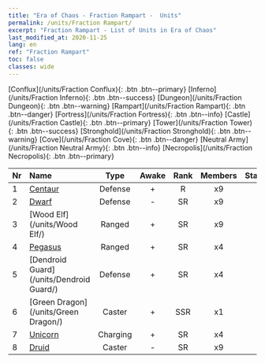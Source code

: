 ```yaml
---
title: "Era of Chaos - Fraction Rampart -  Units"
permalink: /units/Fraction Rampart/
excerpt: "Fraction Rampart - List of Units in Era of Chaos"
last_modified_at: 2020-11-25
lang: en
ref: "Fraction Rampart"
toc: false
classes: wide
---
```

 [Conflux](/units/Fraction Conflux){: .btn .btn--primary} [Inferno](/units/Fraction Inferno){: .btn .btn--success} [Dungeon](/units/Fraction Dungeon){: .btn .btn--warning} [Rampart](/units/Fraction Rampart){: .btn .btn--danger} [Fortress](/units/Fraction Fortress){: .btn .btn--info} [Castle](/units/Fraction Castle){: .btn .btn--primary} [Tower](/units/Fraction Tower){: .btn .btn--success} [Stronghold](/units/Fraction Stronghold){: .btn .btn--warning} [Cove](/units/Fraction Cove){: .btn .btn--danger} [Neutral Army](/units/Fraction Neutral Army){: .btn .btn--info} [Necropolis](/units/Fraction Necropolis){: .btn .btn--primary} 

  | Nr |         Name        |   Type   | Awake |    Rank   |   Members     |  Stars  |  Attack  |     HP    |    Art     |
  |:---|:--------------------|:--------:|:-----:|:---------:|:-------------:|:-------:|:--------:|:---------:|:-----------|
  | 1 | [Centaur](/units/Centaur/) | Defense | + | R | x9 | <i class="fas fa-star"/> | 111.0 | 2691 |  banrenma  |
  | 2 | [Dwarf](/units/Dwarf/) | Defense | - | SR | x9 | <i class="fas fa-star"/><i class="fas fa-star"/> | 54.6 | 1324 |  airen  |
  | 3 | [Wood Elf](/units/Wood Elf/) | Ranged | + | SR | x9 | <i class="fas fa-star"/><i class="fas fa-star"/> | 92.4 | 438 |  mujingling  |
  | 4 | [Pegasus](/units/Pegasus/) | Ranged | + | SR | x4 | <i class="fas fa-star"/><i class="fas fa-star"/> | 195.1 | 1144 |  feima  |
  | 5 | [Dendroid Guard](/units/Dendroid Guard/) | Defense | + | SR | x4 | <i class="fas fa-star"/><i class="fas fa-star"/> | 396.0 | 10182 |  kumuweishio  |
  | 6 | [Green Dragon](/units/Green Dragon/) | Caster | + | SSR | x1 | <i class="fas fa-star"/><i class="fas fa-star"/><i class="fas fa-star"/> | 1018.2 | 4525 |  lvlong  |
  | 7 | [Unicorn](/units/Unicorn/) | Charging | + | SR | x4 | <i class="fas fa-star"/><i class="fas fa-star"/> | 151.4 | 1850 |  dujiaoshou  |
  | 8 | [Druid](/units/Druid/) | Caster | - | SR | x9 | <i class="fas fa-star"/><i class="fas fa-star"/><i class="fas fa-star"/> | 102.6 | 844 |  deluyi  |
